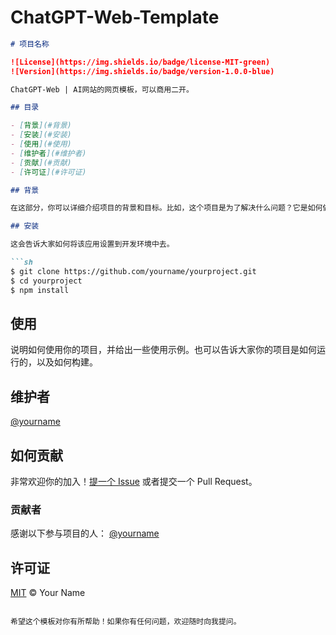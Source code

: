 # ChatGPT-Web-Template


```markdown
# 项目名称

![License](https://img.shields.io/badge/license-MIT-green)
![Version](https://img.shields.io/badge/version-1.0.0-blue)

ChatGPT-Web | AI网站的网页模板，可以商用二开。

## 目录

- [背景](#背景)
- [安装](#安装)
- [使用](#使用)
- [维护者](#维护者)
- [贡献](#贡献)
- [许可证](#许可证)

## 背景

在这部分，你可以详细介绍项目的背景和目标。比如，这个项目是为了解决什么问题？它是如何做到的？

## 安装

这会告诉大家如何将该应用设置到开发环境中去。

```sh
$ git clone https://github.com/yourname/yourproject.git
$ cd yourproject
$ npm install
```

## 使用

说明如何使用你的项目，并给出一些使用示例。也可以告诉大家你的项目是如何运行的，以及如何构建。

## 维护者

[@yourname](https://github.com/liutingfenga)

## 如何贡献

非常欢迎你的加入！[提一个 Issue](https://github.com/yourname/yourproject/issues/new) 或者提交一个 Pull Request。

### 贡献者

感谢以下参与项目的人：
[@yourname](https://github.com/liutingfenga)

## 许可证

[MIT](LICENSE) © Your Name
```

希望这个模板对你有所帮助！如果你有任何问题，欢迎随时向我提问。
